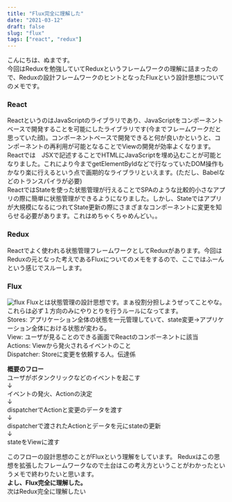 ```yaml
---
title: "Flux完全に理解した"
date: "2021-03-12"
draft: false
slug: "flux"
tags: ["react", "redux"]
---
```


こんにちは、ぬまです。  
今回はReduxを勉強していてReduxというフレームワークの理解に詰まったので、Reduxの設計フレームワークのヒントとなったFluxという設計思想についてのメモです。  
### React
ReactというのはJavaScriptのライブラリであり、JavaScriptをコンポーネントベースで開発することを可能にしたライブラリです(今までフレームワークだと思っていた顔)。コンポーネントベースで開発できると何が良いかというと、コンポーネントの再利用が可能となることでViewの開発が効率よくなります。  
Reactでは　JSXで記述することでHTMLにJavaScriptを埋め込むことが可能となりました。これにより今までgetElementByIdなどで行なっていたDOM操作もかなり楽に行えるという点で画期的なライブラリといえます。(ただし、Babelなどのトランスパイラが必要)  
ReactではStateを使った状態管理が行えることでSPAのような比較的小さなアプリの際に簡単に状態管理ができるようになりました。しかし、Stateではアプリが大規模になるにつれてState更新の際にさまざまなコンポーネントに変更を知らせる必要があります。これはめちゃくちゃめんどい。。
### Redux
Reactでよく使われる状態管理フレームワークとしてReduxがあります。今回はReduxの元となった考えであるFluxについてのメモをするので、ここではふーんという感じでスルーします。   
### Flux
![flux](/posts/flux-flow.png)
Fluxとは状態管理の設計思想です。まぁ役割分担しようぜってことやな。これらは必ず１方向のみにやりとりを行うルールになってます。  
Stores: アプリケーション全体の状態を一元管理していて、state変更→アプリケーション全体における状態が変わる。  
View: ユーザが見ることのできる画面でReactのコンポーネントに該当  
Actions: Viewから発火されるイベントのこと  
Dispatcher: Storeに変更を依頼する人。伝達係  
  
**概要のフロー**  
ユーザがボタンクリックなどのイベントを起こす  
↓  
イベントの発火、Actionの決定  
↓  
dispatcherでActionと変更のデータを渡す  
↓  
dispatcherで渡されたActionとデータを元にstateの更新  
↓  
stateをViewに渡す  

このフローの設計思想のことがFluxという理解をしています。
Reduxはこの思想を拡張したフレームワークなので土台はこの考え方ということがわかったというメモで終わりたいと思います。  
**よし、Flux完全に理解した。**  
次はRedux完全に理解したい  